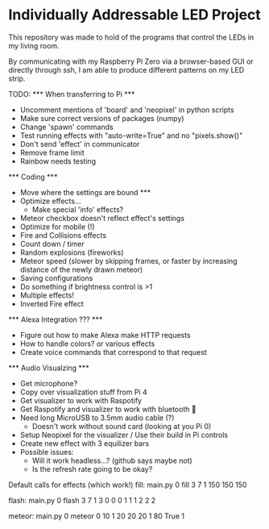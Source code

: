 # Individually Addressable LED Project

This repository was made to hold of the programs that control the LEDs in my living room.

By communicating with my Raspberry Pi Zero via a browser-based GUI or directly through ssh, I am able to produce different patterns on my LED strip.


TODO:
*** When transferring to Pi ***
* Uncomment mentions of 'board' and 'neopixel' in python scripts
* Make sure correct versions of packages (numpy)
* Change 'spawn' commands
* Test running effects with "auto-write=True" and no "pixels.show()"
* Don't send 'effect' in communicator
* Remove frame limit
* Rainbow needs testing

*** Coding ***
* Move where the settings are bound *** 
* Optimize effects...
    * Make special 'info' effects?
* Meteor checkbox doesn't reflect effect's settings
* Optimize for mobile (!)
* Fire and Collisions effects
* Count down / timer
* Random explosions (fireworks)
* Meteor speed (slower by skipping frames, or faster by increasing distance of the newly drawn meteor)
* Saving configurations
* Do something if brightness control is >1
* Multiple effects!
* Inverted Fire effect

*** Alexa Integration ??? ***
* Figure out how to make Alexa make HTTP requests
* How to handle colors? or various effects
* Create voice commands that correspond to that request

*** Audio Visualzing ***
* Get microphone?
* Copy over visualization stuff from Pi 4
* Get visualizer to work with Raspotify
* Get Raspotify and visualizer to work with bluetooth 🤢
* Need long MicroUSB to 3.5mm audio cable (?)
    * Doesn't work without sound card (looking at you Pi 0)
* Setup Neopixel for the visualizer / Use their build in Pi controls
* Create new effect with 3 equilizer bars
* Possible issues: 
    * Will it work headless...? (github says maybe not)
    * Is the refresh rate going to be okay?

Default calls for effects (which work!)
fill:
main.py 0 fill 3 7 1 150 150 150

flash:
main.py 0 flash 3 7 1 3 0 0 0 1 1 1 2 2 2

meteor:
main.py 0 meteor 0 10 1 20 20 20 1 80 True 1